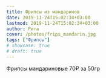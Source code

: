 ```yaml
---
title: Фрипсы из мандаринов
date: 2019-11-24T15:02:34+03:00
lastmod: 2019-11-24T15:02:34+03:00
author: Рита
cover: /photos/frips_mandarin.jpg
tags: ["Фрипсы"]
# showcase: true
# draft: true
---
```


Фрипсы мандариновые 70₽ за 50гр
